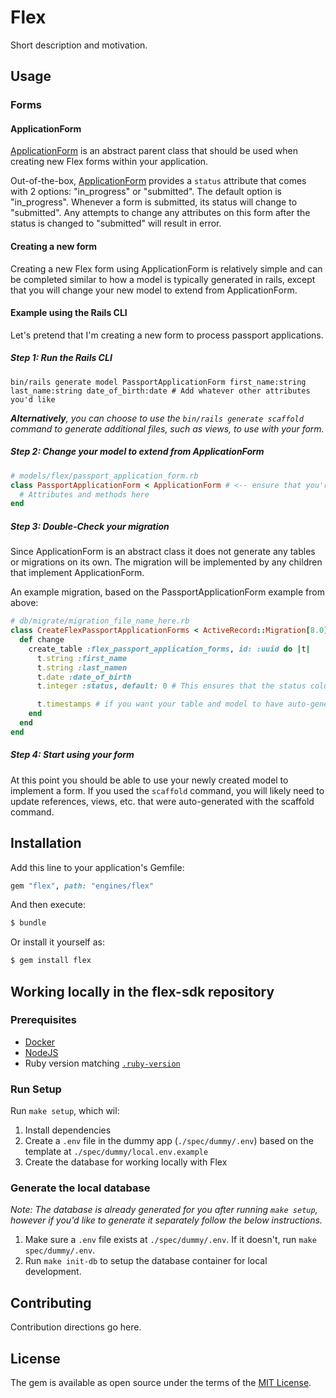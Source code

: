 # Flex

Short description and motivation.

## Usage

### Forms

#### ApplicationForm

[ApplicationForm](./app/models/flex/application_form.rb) is an abstract parent class that should be used when creating new Flex forms within your application.

Out-of-the-box, [ApplicationForm](./app/models/flex/application_form.rb) provides a `status` attribute that comes with 2 options: "in_progress" or "submitted". The default option is "in_progress". Whenever a form is submitted, its status will change to "submitted". Any attempts to change any attributes on this form after the status is changed to "submitted" will result in error.

#### Creating a new form

Creating a new Flex form using ApplicationForm is relatively simple and can be completed similar to how a model is typically generated in rails, except that you will change your new model to extend from ApplicationForm.

#### Example using the Rails CLI

Let's pretend that I'm creating a new form to process passport applications.

##### Step 1: Run the Rails CLI

```shell
bin/rails generate model PassportApplicationForm first_name:string last_name:string date_of_birth:date # Add whatever other attributes you'd like
```

_**Alternatively**, you can choose to use the `bin/rails generate scaffold` command to generate additional files, such as views, to use with your form._

##### Step 2: Change your model to extend from ApplicationForm

```ruby
# models/flex/passport_application_form.rb
class PassportApplicationForm < ApplicationForm # <-- ensure that you're extending from ApplicationForm, not ApplicationRecord
  # Attributes and methods here
end
```

##### Step 3: Double-Check your migration

Since ApplicationForm is an abstract class it does not generate any tables or migrations on its own. The migration will be implemented by any children that implement ApplicationForm.

An example migration, based on the PassportApplicationForm example from above:

```ruby
# db/migrate/migration_file_name_here.rb
class CreateFlexPassportApplicationForms < ActiveRecord::Migration[8.0]
  def change
    create_table :flex_passport_application_forms, id: :uuid do |t|
      t.string :first_name
      t.string :last_namen
      t.date :date_of_birth
      t.integer :status, default: 0 # This ensures that the status column, which is present on ApplicationForm, gets created and defaults to "in_progress"

      t.timestamps # if you want your table and model to have auto-generated created_at and updated_at fields, add this
    end
  end
end
```

##### Step 4: Start using your form

At this point you should be able to use your newly created model to implement a form. If you used the `scaffold` command, you will likely need to update references, views, etc. that were auto-generated with the scaffold command.

## Installation

Add this line to your application's Gemfile:

```ruby
gem "flex", path: "engines/flex"
```

And then execute:

```bash
$ bundle
```

Or install it yourself as:

```bash
$ gem install flex
```

## Working locally in the flex-sdk repository

### Prerequisites

- [Docker](https://www.docker.com/)
- [NodeJS](https://nodejs.org)
- Ruby version matching [`.ruby-version`](./.ruby-version)

### Run Setup

Run `make setup`, which wil:

1. Install dependencies
2. Create a `.env` file in the dummy app (`./spec/dummy/.env`) based on the template at `./spec/dummy/local.env.example`
3. Create the database for working locally with Flex

### Generate the local database

_Note: The database is already generated for you after running `make setup`, however if you'd like to generate it separately follow the below instructions._

1. Make sure a `.env` file exists at `./spec/dummy/.env`. If it doesn't, run `make spec/dummy/.env`.
2. Run `make init-db` to setup the database container for local development.

## Contributing

Contribution directions go here.

## License

The gem is available as open source under the terms of the [MIT License](https://opensource.org/licenses/MIT).
